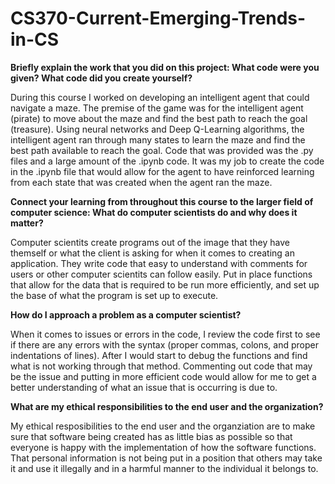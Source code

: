 # CS370-Current-Emerging-Trends-in-CS

**Briefly explain the work that you did on this project: What code were you given? What code did you create yourself?**

During this course I worked on developing an intelligent agent that could navigate a maze. The premise of the game was for the intelligent agent (pirate) to move about the maze and find the best path to reach the goal (treasure). Using neural networks and Deep Q-Learning algorithms, the intelligent agent ran through many states to learn the maze and find the best path available to reach the goal. Code that was provided was the .py files and a large amount of the .ipynb code. It was my job to create the code in the .ipynb file that would allow for the agent to have reinforced learning from each state that was created when the agent ran the maze. 

**Connect your learning from throughout this course to the larger field of computer science:
What do computer scientists do and why does it matter?**

Computer scientits create programs out of the image that they have themself or what the client is asking for when it comes to creating an application. They write code that easy to understand with comments for users or other computer scientits can follow easily. Put in place functions that allow for the data that is required to be run more efficiently, and set up the base of what the program is set up to execute.

**How do I approach a problem as a computer scientist?**

When it comes to issues or errors in the code, I review the code first to see if there are any errors with the syntax (proper commas, colons, and proper indentations of lines). After I would start to debug the functions and find what is not working through that method. Commenting out code that may be the issue and putting in more efficient code would allow for me to get a better understanding of what an issue that is occurring is due to.

**What are my ethical responsibilities to the end user and the organization?**

My ethical resposibilities to the end user and the organziation are to make sure that software being created has as little bias as possible so that everyone is happy with the implementation of how the software functions. That personal information is not being put in a position that others may take it and use it illegally and in a harmful manner to the individual it belongs to. 

